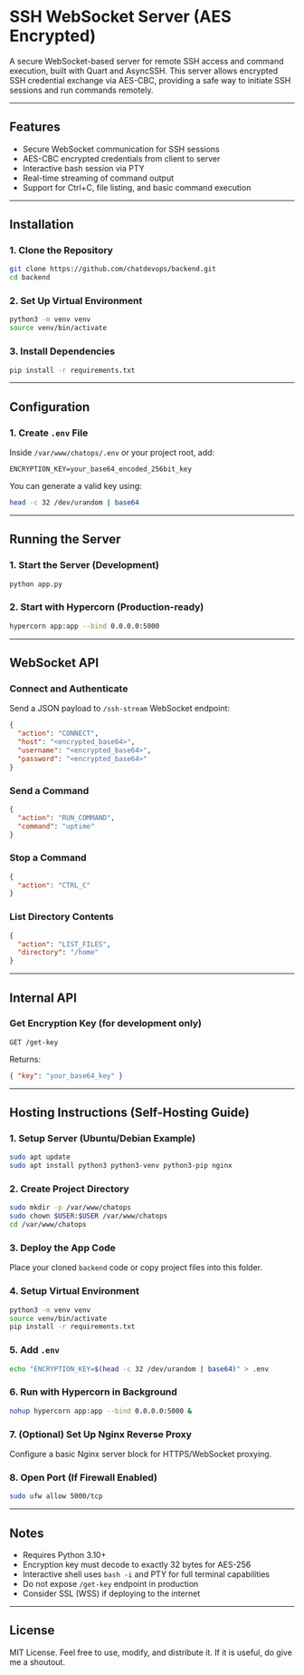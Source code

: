 # SSH WebSocket Server (AES Encrypted)

A secure WebSocket-based server for remote SSH access and command execution, built with Quart and AsyncSSH. This server allows encrypted SSH credential exchange via AES-CBC, providing a safe way to initiate SSH sessions and run commands remotely.

---

## Features

- Secure WebSocket communication for SSH sessions
- AES-CBC encrypted credentials from client to server
- Interactive bash session via PTY
- Real-time streaming of command output
- Support for Ctrl+C, file listing, and basic command execution

---

## Installation

### 1. Clone the Repository

```bash
git clone https://github.com/chatdevops/backend.git
cd backend
```

### 2. Set Up Virtual Environment

```bash
python3 -m venv venv
source venv/bin/activate
```

### 3. Install Dependencies

```bash
pip install -r requirements.txt
```

---

## Configuration

### 1. Create `.env` File

Inside `/var/www/chatops/.env` or your project root, add:

```
ENCRYPTION_KEY=your_base64_encoded_256bit_key
```

You can generate a valid key using:

```bash
head -c 32 /dev/urandom | base64
```

---

## Running the Server

### 1. Start the Server (Development)

```bash
python app.py
```

### 2. Start with Hypercorn (Production-ready)

```bash
hypercorn app:app --bind 0.0.0.0:5000
```

---

## WebSocket API

### Connect and Authenticate

Send a JSON payload to `/ssh-stream` WebSocket endpoint:

```json
{
  "action": "CONNECT",
  "host": "<encrypted_base64>",
  "username": "<encrypted_base64>",
  "password": "<encrypted_base64>"
}
```

### Send a Command

```json
{
  "action": "RUN_COMMAND",
  "command": "uptime"
}
```

### Stop a Command

```json
{
  "action": "CTRL_C"
}
```

### List Directory Contents

```json
{
  "action": "LIST_FILES",
  "directory": "/home"
}
```

---

## Internal API

### Get Encryption Key (for development only)

```http
GET /get-key
```

Returns:

```json
{ "key": "your_base64_key" }
```

---

## Hosting Instructions (Self-Hosting Guide)

### 1. Setup Server (Ubuntu/Debian Example)

```bash
sudo apt update
sudo apt install python3 python3-venv python3-pip nginx
```

### 2. Create Project Directory

```bash
sudo mkdir -p /var/www/chatops
sudo chown $USER:$USER /var/www/chatops
cd /var/www/chatops
```

### 3. Deploy the App Code

Place your cloned `backend` code or copy project files into this folder.

### 4. Setup Virtual Environment

```bash
python3 -m venv venv
source venv/bin/activate
pip install -r requirements.txt
```

### 5. Add `.env`

```bash
echo "ENCRYPTION_KEY=$(head -c 32 /dev/urandom | base64)" > .env
```

### 6. Run with Hypercorn in Background

```bash
nohup hypercorn app:app --bind 0.0.0.0:5000 &
```

### 7. (Optional) Set Up Nginx Reverse Proxy

Configure a basic Nginx server block for HTTPS/WebSocket proxying.

### 8. Open Port (If Firewall Enabled)

```bash
sudo ufw allow 5000/tcp
```

---

## Notes

- Requires Python 3.10+
- Encryption key must decode to exactly 32 bytes for AES-256
- Interactive shell uses `bash -i` and PTY for full terminal capabilities
- Do not expose `/get-key` endpoint in production
- Consider SSL (WSS) if deploying to the internet

---

## License

MIT License. Feel free to use, modify, and distribute it. If it is useful, do give me a shoutout.

